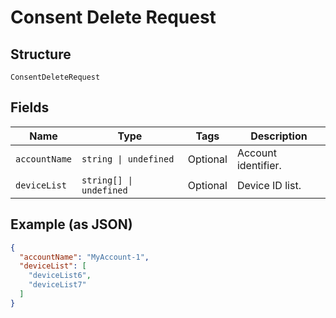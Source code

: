 
# Consent Delete Request

## Structure

`ConsentDeleteRequest`

## Fields

| Name | Type | Tags | Description |
|  --- | --- | --- | --- |
| `accountName` | `string \| undefined` | Optional | Account identifier. |
| `deviceList` | `string[] \| undefined` | Optional | Device ID list. |

## Example (as JSON)

```json
{
  "accountName": "MyAccount-1",
  "deviceList": [
    "deviceList6",
    "deviceList7"
  ]
}
```

